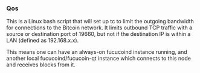 ### Qos ###

This is a Linux bash script that will set up tc to limit the outgoing bandwidth for connections to the Bitcoin network. It limits outbound TCP traffic with a source or destination port of 19660, but not if the destination IP is within a LAN (defined as 192.168.x.x).

This means one can have an always-on fucucoind instance running, and another local fucucoind/fucucoin-qt instance which connects to this node and receives blocks from it.
